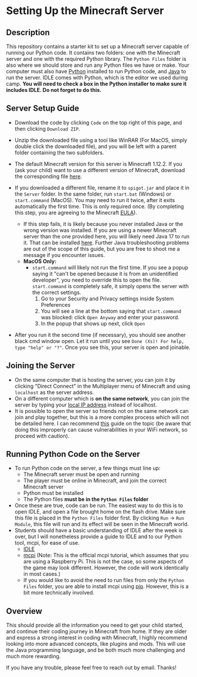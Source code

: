 # Setting Up the Minecraft Server

## Description

This repository contains a starter kit to set up a Minecraft server capable of running our Python code. It contains two folders: one with the Minecraft server and one with the required Python library. The `Python Files` folder is also where we should store and run any Python files we have or make.
Your computer must also have [Python](python.org) installed to run Python code, and [Java](https://www.java.com/en/download/) to run the server. IDLE comes with Python, which is the editor we used during camp. **You will need to check a box in the Python installer to make sure it includes IDLE. Do not forget to do this.**

## Server Setup Guide

* Download the code by clicking `Code` on the top right of this page, and then clicking `Download ZIP`.
* Unzip the downloaded file using a tool like WinRAR (For MacOS, simply double click the downloaded file), and you will be left with a parent folder containing the two subfolders.
* The default Minecraft version for this server is Minecraft 1.12.2. If you (ask your child) want to use a different version of Minecraft, download the corresponding file [here](https://getbukkit.org/download/spigot).
* If you downloaded a different file, rename it to `spigot.jar` and place it in the `Server` folder. In the same folder, run `start.bat` (Windows) or `start.command` (MacOS). You may need to run it twice, after it exits automatically the first time. This is only required once. (By completing this step, you are agreeing to the Minecraft [EULA](https://account.mojang.com/documents/minecraft_eula)).
  * If this step fails, it is likely because you never installed Java or the wrong version was installed. If you are using a newer Minecraft server than the one provided here, you will likely need Java 17 to run it. That can be installed [here](https://www.oracle.com/java/technologies/downloads/#java17). Further Java troubleshooting problems are out of the scope of this guide, but you are free to shoot me a message if you encounter issues. 
  * **MacOS Only:**
      * `start.command` will likely not run the first time. If you see a popup saying it "can't be opened because it is from an unidentified developer", you need to override this to open the file. `start.command` is completely safe, it simply opens the server with the correct settings.
        1. Go to your Security and Privacy settings inside System Preferences
        2. You will see a line at the bottom saying that `start.command` was blocked: click `Open Anyway` and enter your password.
        3. In the popup that shows up next, click `Open`
 
* After you run it the second time (if necessary), you should see another black cmd window open. Let it run until you see `Done (Xs)! For help, type "help" or "?"`. Once you see this, your server is open and joinable.

## Joining the Server
* On the same computer that is hosting the server, you can join it by clicking "Direct Connect" in the Multiplayer menu of Minecraft and using `localhost` as the server address.
* On a different computer which is **on the same network**, you can join the server by typing your [local IP address](https://www.whatismybrowser.com/detect/what-is-my-local-ip-address) instead of localhost.
* It is possible to open the server so friends not on the same network can join and play together, but this is a more complex process which will not be detailed here. I can recommend [this](https://thebreakdown.xyz/how-to-port-forward-for-a-minecraft-server/#port-forwarding-for-your-minecraft-server) guide on the topic (be aware that doing this improperly can cause vulnerabilities in your WiFi network, so proceed with caution).

## Running Python Code on the Server
* To run Python code on the server, a few things must line up:
  * The Minecraft server must be open and running
  * The player must be online in Minecraft, and join the correct Minecraft server
  * Python must be installed
  * The Python files **must be in the `Python Files` folder**
* Once these are true, code can be run. The easiest way to do this is to open IDLE, and open a file brought home on the flash drive. Make sure this file is placed in the `Python Files` folder first. By clicking `Run` -> `Run Module`, this file will run and its effect will be seen in the Minecraft world.
* Students should have a basic understanding of IDLE after the week is over, but I will nonetheless provide a guide to IDLE and to our Python tool, mcpi, for ease of use.
  * [IDLE](https://realpython.com/python-idle/)
  * [mcpi](https://projects.raspberrypi.org/en/projects/getting-started-with-minecraft-pi/7) (Note: This is the official mcpi tutorial, which assumes that you are using a Raspberry Pi. This is not the case, so some aspects of the game may look different. However, the code will work identically in most cases.)
  * If you would like to avoid the need to run files from only the `Python Files` folder, you are able to install mcpi using [pip](https://packaging.python.org/installing/). However, this is a bit more technically involved.
 
## Overview

This should provide all the information you need to get your child started, and continue their coding journey in Minecraft from home. If they are older and express a strong interest in coding with Minecraft, I highly recommend looking into more advanced concepts, like plugins and mods. This will use the Java programming language, and be both much more challenging and much more rewarding.

If you have any trouble, please feel free to reach out by email. Thanks!
